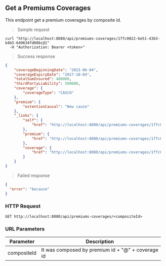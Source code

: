 ## Get a Premiums Coverages

This endpoint get a premium coverages by composite id.

> Sample request

```shell
curl "http://localhost:8080/api/premiums-coverages/1ffc0022-6e51-43b3-b4b5-649634fd086c@1"
  -H "Authorization: Bearer <token>"
```

> Success response

```json
{
    "coverageBeginningDate": "2015-06-04",
    "coverageExpiryDate": "2017-10-04",
    "totalSumInsured": 400000,
    "thirdPartyLiability": 500000,
    "coverage": {
        "coverageType": "CASCO"
    },
    "premium": {
        "extentionCausal": "New cause"
    },
    "_links": {
        "self": {
            "href": "http://localhost:8080/api/premiums-coverages/1ffc0022-6e51-43b3-b4b5-649634fd086c@1"
        },
        "premium": {
            "href": "http://localhost:8080/api/premiums-coverages/1ffc0022-6e51-43b3-b4b5-649634fd086c@1/premium"
        },
        "coverage": {
            "href": "http://localhost:8080/api/premiums-coverages/1ffc0022-6e51-43b3-b4b5-649634fd086c@1/coverage"
        }
    }
}
```

> Failed response

```json
{
  "error": "because"
}
```

### HTTP Request

`GET http://localhost:8080/api/premiums-coverages/<compositeId>`

### URL Parameters

Parameter | Description
--------- | -----------
compositeId | It was composed by premium id + "@" + coverage id